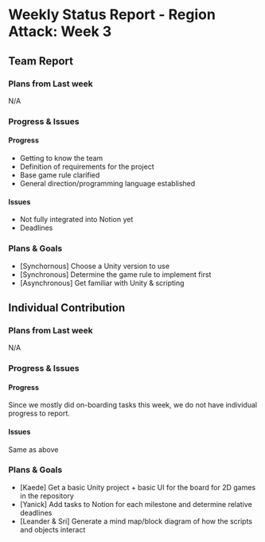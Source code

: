 # Weekly Status Report - Region Attack: Week 3

## Team Report

### Plans from Last week

N/A

### Progress & Issues

#### Progress

* Getting to know the team
* Definition of requirements for the project
* Base game rule clarified
* General direction/programming language established

#### Issues

* Not fully integrated into Notion yet
* Deadlines 

### Plans & Goals

* [Synchornous] Choose a Unity version to use
* [Synchronous] Determine the game rule to implement first
* [Asynchronous] Get familiar with Unity & scripting

## Individual Contribution

### Plans from Last week

N/A

### Progress & Issues

#### Progress

Since we mostly did on-boarding tasks this week, we do not have individual progress to report.

#### Issues

Same as above

### Plans & Goals

* [Kaede] Get a basic Unity project + basic UI for the board for 2D games in the repository
* [Yanick] Add tasks to Notion for each milestone and determine relative deadlines
* [Leander & Sri] Generate a mind map/block diagram of how the scripts and objects interact
